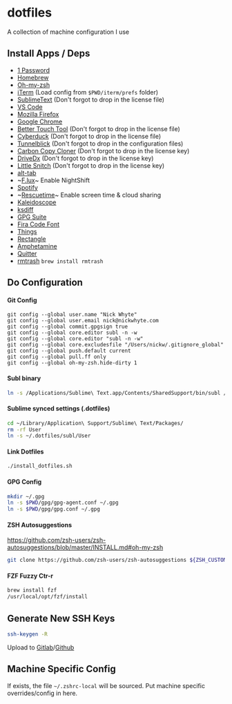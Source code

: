 # dotfiles
A collection of machine configuration I use

## Install Apps / Deps
 - [1 Password](https://agilebits.com/downloads)
 - [Homebrew](https://brew.sh/)
 - [Oh-my-zsh](https://github.com/robbyrussell/oh-my-zsh#getting-started)
 - [iTerm](https://www.iterm2.com/downloads.html) (Load config from `$PWD/iterm/prefs` folder)
 - [SublimeText](https://www.sublimetext.com/) (Don't forgot to drop in the license file)
 - [VS Code](https://code.visualstudio.com/)
 - [Mozilla Firefox](https://www.mozilla.org/en-US/firefox/new/)
 - [Google Chrome](https://www.google.com.au/chrome/browser/desktop/)
 - [Better Touch Tool](https://folivora.ai/downloads) (Don't forgot to drop in the license file)
 - [Cyberduck](https://cyberduck.io/?l=en) (Don't forgot to drop in the license file)
 - [Tunnelblick](https://tunnelblick.net/downloads.html) (Don't forgot to drop in the configuration files)
 - [Carbon Copy Cloner](https://bombich.com/download) (Don't forgot to drop in the license key)
 - [DriveDx](http://binaryfruit.com/download/drivedx/mac/1?ref=LicenseEmail) (Don't forgot to drop in the license key)
 - [Little Snitch](https://www.obdev.at/products/littlesnitch/download.html) (Don't forgot to drop in the license key)
 - [alt-tab](https://alt-tab-macos.netlify.app/)
 - ~[F.lux](https://justgetflux.com/)~ Enable NightShift
 - [Spotify](https://www.spotify.com/au/download/mac/)
 - ~[Rescuetime](https://www.rescuetime.com/download)~ Enable screen time & cloud sharing
 - [Kaleidoscope](https://itunes.apple.com/au/app/kaleidoscope/id587512244?mt=12)
 - [ksdiff](http://www.kaleidoscopeapp.com/ksdiff2)
 - [GPG Suite](https://gpgtools.org/)
 - [Fira Code Font](https://github.com/tonsky/FiraCode)
 - [Things](https://itunes.apple.com/au/app/things-3/id904280696?mt=12)
 - [Rectangle](https://rectangleapp.com/)
 - [Amphetamine](https://itunes.apple.com/au/app/amphetamine/id937984704?mt=12)
 - [Quitter](https://marco.org/apps)
 - [rmtrash](https://github.com/PhrozenByte/rmtrash) `brew install rmtrash`

## Do Configuration

#### Git Config

```
git config --global user.name "Nick Whyte"
git config --global user.email nick@nickwhyte.com
git config --global commit.gpgsign true
git config --global core.editor subl -n -w
git config --global core.editor "subl -n -w"
git config --global core.excludesfile "/Users/nickw/.gitignore_global"
git config --global push.default current
git config --global pull.ff only
git config --global oh-my-zsh.hide-dirty 1
```

#### Subl binary
```sh
ln -s /Applications/Sublime\ Text.app/Contents/SharedSupport/bin/subl /usr/local/bin/subl
```

#### Sublime synced settings (.dotfiles)
```sh
cd ~/Library/Application\ Support/Sublime\ Text/Packages/
rm -rf User
ln -s ~/.dotfiles/subl/User
```

#### Link Dotfiles
```sh
./install_dotfiles.sh
```

#### GPG Config
```sh
mkdir ~/.gpg
ln -s $PWD/gpg/gpg-agent.conf ~/.gpg
ln -s $PWD/gpg/gpg.conf ~/.gpg
```

#### ZSH Autosuggestions

https://github.com/zsh-users/zsh-autosuggestions/blob/master/INSTALL.md#oh-my-zsh

```sh
git clone https://github.com/zsh-users/zsh-autosuggestions ${ZSH_CUSTOM:-~/.oh-my-zsh/custom}/plugins/zsh-autosuggestions
```

#### FZF Fuzzy Ctr-r
```sh
brew install fzf
/usr/local/opt/fzf/install
```

## Generate New SSH Keys
```sh
ssh-keygen -R
```

Upload to [Gitlab](https://gitlab.com/profile/keys)/[Github](https://github.com/settings/keys)

## Machine Specific Config

If exists, the file `~/.zshrc-local` will be sourced. Put machine specific overrides/config in here.
